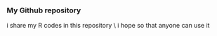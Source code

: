 ### My Github repository 
 i share my R codes in this repository \\
 i hope so that anyone can use it